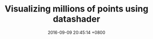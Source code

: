 ---
layout: ipython
title:  "Visualizing millions of points using datashader"
date:   2016-09-09 20:45:14 +0800
notebook: datashader
excerpt: We look at how to visualize the density of millions of points, using a mixture of gaussians as a toy example.
---